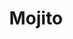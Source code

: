 ---
title: "Mojito"
description: "Rhum, citron, feuille de menthe, eau gazeuse, sucre de canne"
price: "6.00"
image: "Mojito.jpeg"
---